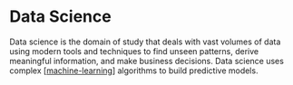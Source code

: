 # Data Science

Data science is the domain of study that deals with vast volumes of data using modern tools and techniques to find unseen patterns, derive meaningful information, and make business decisions. Data science uses complex [[machine-learning]] algorithms to build predictive models.

[//begin]: # "Autogenerated link references for markdown compatibility"
[machine-learning]: ../machine-learning "Machine Learning"
[//end]: # "Autogenerated link references"
